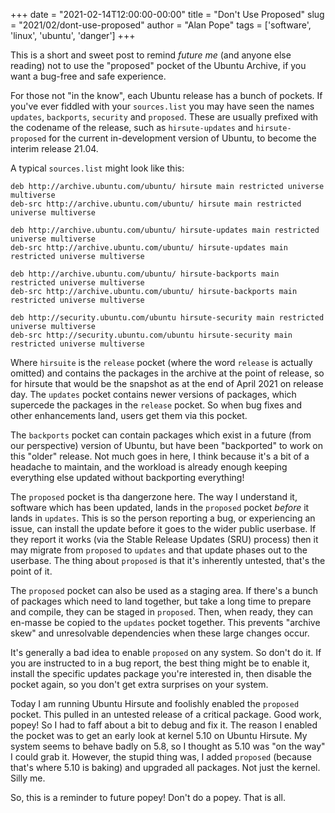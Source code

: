 +++
date = "2021-02-14T12:00:00-00:00"
title = "Don't Use Proposed"
slug = "2021/02/dont-use-proposed"
author = "Alan Pope"
tags = ['software', 'linux', 'ubuntu', 'danger']
+++

This is a short and sweet post to remind *future me* (and anyone else reading) not to use the "proposed" pocket of the Ubuntu Archive, if you want a bug-free and safe experience. 

For those not "in the know", each Ubuntu release has a bunch of pockets. If you've ever fiddled with your `sources.list` you may have seen the names `updates`, `backports`, `security` and `proposed`. These are usually prefixed with the codename of the release, such as `hirsute-updates` and `hirsute-proposed` for the current in-development version of Ubuntu, to become the interim release 21.04.

A typical `sources.list` might look like this:

```shell
deb http://archive.ubuntu.com/ubuntu/ hirsute main restricted universe multiverse
deb-src http://archive.ubuntu.com/ubuntu/ hirsute main restricted universe multiverse

deb http://archive.ubuntu.com/ubuntu/ hirsute-updates main restricted universe multiverse
deb-src http://archive.ubuntu.com/ubuntu/ hirsute-updates main restricted universe multiverse

deb http://archive.ubuntu.com/ubuntu/ hirsute-backports main restricted universe multiverse
deb-src http://archive.ubuntu.com/ubuntu/ hirsute-backports main restricted universe multiverse

deb http://security.ubuntu.com/ubuntu hirsute-security main restricted universe multiverse
deb-src http://security.ubuntu.com/ubuntu hirsute-security main restricted universe multiverse
```

Where `hirsuite` is the `release` pocket (where the word `release` is actually omitted) and contains the packages in the archive at the point of release, so for hirsute that would be the snapshot as at the end of April 2021 on release day. The `updates` pocket contains newer versions of packages, which supercede the packages in the `release` pocket. So when bug fixes and other enhancements land, users get them via this pocket.

The `backports` pocket can contain packages which exist in a future (from our perspective) version of Ubuntu, but have been "backported" to work on this "older" release. Not much goes in here, I think because it's a bit of a headache to maintain, and the workload is already enough keeping everything else updated without backporting everything!

The `proposed` pocket is tha dangerzone here. The way I understand it, software which has been updated, lands in the `proposed` pocket *before* it lands in `updates`. This is so the person reporting a bug, or experiencing an issue, can install the update before it goes to the wider public userbase. If they report it works (via the Stable Release Updates (SRU) process) then it may migrate from `proposed` to `updates` and that update phases out to the userbase. The thing about `proposed` is that it's inherently untested, that's the point of it. 

The `proposed` pocket can also be used as a staging area. If there's a bunch of packages which need to land together, but take a long time to prepare and compile, they can be staged in `proposed`. Then, when ready, they can en-masse be copied to the `updates` pocket together. This prevents "archive skew" and unresolvable dependencies when these large changes occur.

It's generally a bad idea to enable `proposed` on any system. So don't do it. If you are instructed to in a bug report, the best thing might be to enable it, install the specific updates package you're interested in, then disable the pocket again, so you don't get extra surprises on your system.

Today I am running Ubuntu Hirsute and foolishly enabled the `proposed` pocket. This pulled in an untested release of a critical package. Good work, popey! So I had to faff about a bit to debug and fix it. The reason I enabled the pocket was to get an early look at kernel 5.10 on Ubuntu Hirsute. My system seems to behave badly on 5.8, so I thought as 5.10 was "on the way" I could grab it. However, the stupid thing was, I added `proposed` (because that's where 5.10 is baking) and upgraded all packages. Not just the kernel. Silly me.

So, this is a reminder to future popey! Don't do a popey. That is all. 